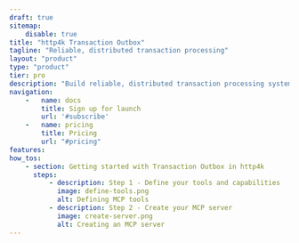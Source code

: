 ```yaml
---
draft: true
sitemap:
    disable: true
title: "http4k Transaction Outbox"
tagline: "Reliable, distributed transaction processing"
layout: "product"
type: "product"
tier: pro
description: "Build reliable, distributed transaction processing systems using the http4k Transaction Outbox pattern"
navigation:
    -   name: docs
        title: Sign up for launch
        url: '#subscribe'
    -   name: pricing
        title: Pricing
        url: "#pricing"
features:
how_tos:
    - section: Getting started with Transaction Outbox in http4k
      steps:
          - description: Step 1 - Define your tools and capabilities
            image: define-tools.png
            alt: Defining MCP tools
          - description: Step 2 - Create your MCP server
            image: create-server.png
            alt: Creating an MCP server
---
```

